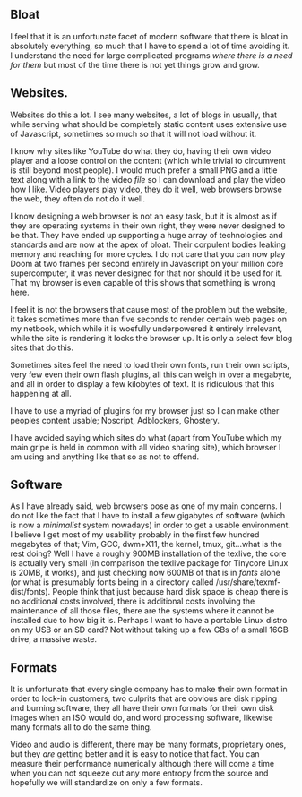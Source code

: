 ## Bloat

I feel that it is an unfortunate facet of modern software that there is bloat in
absolutely everything, so much that I have to spend a lot of time avoiding it. I
understand the need for large complicated programs *where there is a need for
them* but most of the time there is not yet things grow and grow.

## Websites.

Websites do this a lot. I see many websites, a lot of blogs in usually, that
while serving what should be completely static content uses extensive use of
Javascript, sometimes so much so that it will not load without it. 

I know why sites like YouTube do what they do, having their own video player and
a loose control on the content (which while trivial to circumvent is still
beyond most people). I would much prefer a small PNG and a little text along
with a link to the video *file* so I can download and play the video how I
like. Video players play video, they do it well, web browsers browse the web,
they often do not do it well. 

I know designing a web browser is not an easy task, but it is almost as if they
are operating systems in their own right, they were never designed to be that.
They have ended up supporting a huge array of technologies and standards and are
now at the apex of bloat. Their corpulent bodies leaking memory and reaching for
more cycles. I do not care that you can now play Doom at two frames per second
entirely in Javascript on your million core supercomputer, it was never designed
for that nor should it be used for it. That my browser is even capable of this
shows that something is wrong here.

I feel it is not the browsers that cause most of the problem but the website, it
takes sometimes more than five seconds to render certain web pages on my
netbook, which while it is woefully underpowered it entirely irrelevant, while
the site is rendering it locks the browser up. It is only a select few blog
sites that do this. 

Sometimes sites feel the need to load their own fonts, run their own scripts,
very few even their own flash plugins, all this can weigh in over a megabyte,
and all in order to display a few kilobytes of text. It is ridiculous that this
happening at all.

I have to use a myriad of plugins for my browser just so I can make other
peoples content usable; Noscript, Adblockers, Ghostery. 

I have avoided saying which sites do what (apart from YouTube which my main
gripe is held in common with all video sharing site), which browser I am using 
and anything like that so as not to offend. 

## Software

As I have already said, web browsers pose as one of my main concerns. I do not
like the fact that I have to install a few gigabytes of software (which
is now a *minimalist* system nowadays) in order to get a usable environment. I
believe I get most of my usability probably in the first few hundred megabytes
of that; Vim, GCC, dwm+X11, the kernel, tmux, git...what is the rest doing? Well
I have a roughly 900MB installation of the texlive, the core is actually very
small (in comparison the texlive package for Tinycore Linux is 20MB, it works),
and just checking now 600MB of that is in *fonts* alone (or what is presumably
fonts being in a directory called /usr/share/texmf-dist/fonts). People think
that just because hard disk space is cheap there is no additional costs
involved, there is additional costs involving the maintenance of all those
files, there are the systems where it cannot be installed due to how big it is.
Perhaps I want to have a portable Linux distro on my USB or an SD card? Not
without taking up a few GBs of a small 16GB drive, a massive waste.

## Formats

It is unfortunate that every single company has to make their own format in
order to lock-in customers, two culprits that are obvious are disk ripping and
burning software, they all have their own formats for their own disk images when
an ISO would do, and word processing software, likewise many formats all to do
the same thing.

Video and audio is different, there may be many formats, proprietary ones, but
they *are* getting better and it is easy to notice that fact. You can measure
their performance numerically although there will come a time when you can not
squeeze out any more entropy from the source and hopefully we will standardize
on only a few formats. 
